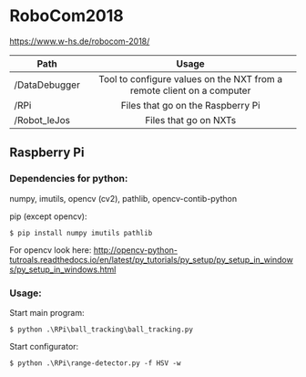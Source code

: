# RoboCom2018
https://www.w-hs.de/robocom-2018/

| Path          | Usage         | 
| ------------- |:-------------:| 
| /DataDebugger | Tool to configure values on the NXT from a remote client on a computer | 
| /RPi          | Files that go on the Raspberry Pi | 
| /Robot_leJos  | Files that go on NXTs | 

## Raspberry Pi
### Dependencies for python:
 numpy, imutils, opencv (cv2), pathlib, opencv-contib-python

pip (except opencv):

```$ pip install numpy imutils pathlib```

For opencv look here: http://opencv-python-tutroals.readthedocs.io/en/latest/py_tutorials/py_setup/py_setup_in_windows/py_setup_in_windows.html

### Usage:
Start main program:

```$ python .\RPi\ball_tracking\ball_tracking.py```

Start configurator:

```$ python .\RPi\range-detector.py -f HSV -w```
